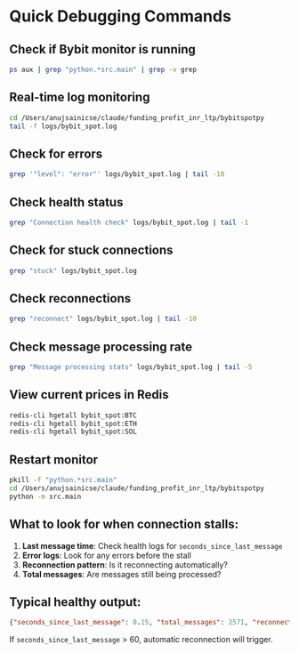 # Quick Debugging Commands

## Check if Bybit monitor is running
```bash
ps aux | grep "python.*src.main" | grep -v grep
```

## Real-time log monitoring
```bash
cd /Users/anujsainicse/claude/funding_profit_inr_ltp/bybitspotpy
tail -f logs/bybit_spot.log
```

## Check for errors
```bash
grep '"level": "error"' logs/bybit_spot.log | tail -10
```

## Check health status
```bash
grep "Connection health check" logs/bybit_spot.log | tail -1
```

## Check for stuck connections
```bash
grep "stuck" logs/bybit_spot.log
```

## Check reconnections
```bash
grep "reconnect" logs/bybit_spot.log | tail -10
```

## Check message processing rate
```bash
grep "Message processing stats" logs/bybit_spot.log | tail -5
```

## View current prices in Redis
```bash
redis-cli hgetall bybit_spot:BTC
redis-cli hgetall bybit_spot:ETH
redis-cli hgetall bybit_spot:SOL
```

## Restart monitor
```bash
pkill -f "python.*src.main"
cd /Users/anujsainicse/claude/funding_profit_inr_ltp/bybitspotpy
python -m src.main
```

## What to look for when connection stalls:

1. **Last message time**: Check health logs for `seconds_since_last_message`
2. **Error logs**: Look for any errors before the stall
3. **Reconnection pattern**: Is it reconnecting automatically?
4. **Total messages**: Are messages still being processed?

## Typical healthy output:
```json
{"seconds_since_last_message": 0.15, "total_messages": 2571, "reconnects": 1, "event": "Connection health check"}
```

If `seconds_since_last_message` > 60, automatic reconnection will trigger.
